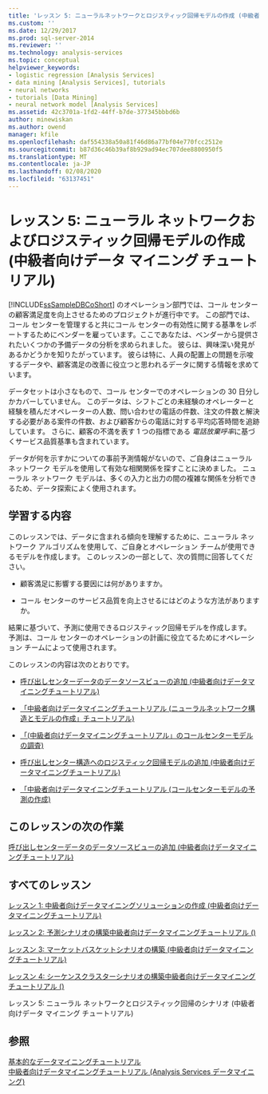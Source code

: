 ```yaml
---
title: 'レッスン 5: ニューラルネットワークとロジスティック回帰モデルの作成 (中級者向けデータマイニングチュートリアル) |Microsoft Docs'
ms.custom: ''
ms.date: 12/29/2017
ms.prod: sql-server-2014
ms.reviewer: ''
ms.technology: analysis-services
ms.topic: conceptual
helpviewer_keywords:
- logistic regression [Analysis Services]
- data mining [Analysis Services], tutorials
- neural networks
- tutorials [Data Mining]
- neural network model [Analysis Services]
ms.assetid: 42c3701a-1fd2-44ff-b7de-377345bbbd6b
author: minewiskan
ms.author: owend
manager: kfile
ms.openlocfilehash: daf554338a50a81f46d86a77bf04e770fcc2512e
ms.sourcegitcommit: b87d36c46b39af8b929ad94ec707dee8800950f5
ms.translationtype: MT
ms.contentlocale: ja-JP
ms.lasthandoff: 02/08/2020
ms.locfileid: "63137451"
---
```

# <a name="lesson-5-building-neural-network-and-logistic-regression-models-intermediate-data-mining-tutorial"></a>レッスン 5: ニューラル ネットワークおよびロジスティック回帰モデルの作成 (中級者向けデータ マイニング チュートリアル)
  
  
 
  [!INCLUDE[ssSampleDBCoShort](../includes/sssampledbcoshort-md.md)] のオペレーション部門では、コール センターの顧客満足度を向上させるためのプロジェクトが進行中です。 この部門では、コール センターを管理すると共にコール センターの有効性に関する基準をレポートするためにベンダーを雇っています。ここであなたは、ベンダーから提供されたいくつかの予備データの分析を求められました。 彼らは、興味深い発見があるかどうかを知りたがっています。 彼らは特に、人員の配置上の問題を示唆するデータや、顧客満足の改善に役立つと思われるデータに関する情報を求めています。  
  
 データセットは小さなもので、コール センターでのオペレーションの 30 日分しかカバーしていません。 このデータは、シフトごとの未経験のオペレーターと経験を積んだオペレーターの人数、問い合わせの電話の件数、注文の件数と解決する必要がある案件の件数、および顧客からの電話に対する平均応答時間を追跡しています。 さらに、顧客の不満を表す 1 つの指標である *電話放棄呼率*に基づくサービス品質基準も含まれています。  
  
 データが何を示すかについての事前予測情報がないので、ご自身はニューラル ネットワーク モデルを使用して有効な相関関係を探すことに決めました。 ニューラル ネットワーク モデルは、多くの入力と出力の間の複雑な関係を分析できるため、データ探索によく使用されます。  
  
## <a name="what-you-will-learn"></a>学習する内容  
 このレッスンでは、データに含まれる傾向を理解するために、ニューラル ネットワーク アルゴリズムを使用して、ご自身とオペレーション チームが使用できるモデルを作成します。 このレッスンの一部として、次の質問に回答してください。  
  
-   顧客満足に影響する要因には何がありますか。  
  
-   コール センターのサービス品質を向上させるにはどのような方法がありますか。  
  
 結果に基づいて、予測に使用できるロジスティック回帰モデルを作成します。 予測は、コール センターのオペレーションの計画に役立てるためにオペレーション チームによって使用されます。  
  
 このレッスンの内容は次のとおりです。  
  
-   [呼び出しセンターデータのデータソースビューの追加 &#40;中級者向けデータマイニングチュートリアル&#41;](../../2014/tutorials/add-data-source-view-call-center-data-intermediate-data-mining.md)  
  
-   [「中級者向けデータマイニングチュートリアル &#40;ニューラルネットワーク構造とモデルの作成」チュートリアル&#41;](../../2014/tutorials/creating-a-neural-network-structure-and-model-intermediate-data-mining-tutorial.md)  
  
-   [「&#40;中級者向けデータマイニングチュートリアル」のコールセンターモデルの調査&#41;](../../2014/tutorials/exploring-the-call-center-model-intermediate-data-mining-tutorial.md)  
  
-   [呼び出しセンター構造へのロジスティック回帰モデルの追加 &#40;中級者向けデータマイニングチュートリアル&#41;](../../2014/tutorials/add-logistic-regression-model-to-call-center-intermediate-data-mining.md)  
  
-   [「中級者向けデータマイニングチュートリアル &#40;コールセンターモデルの予測の作成&#41;](../../2014/tutorials/create-predictions-call-center-models-intermediate-data-mining-tutorial.md)  
  
## <a name="next-task-in-lesson"></a>このレッスンの次の作業  
 [呼び出しセンターデータのデータソースビューの追加 &#40;中級者向けデータマイニングチュートリアル&#41;](../../2014/tutorials/add-data-source-view-call-center-data-intermediate-data-mining.md)  
  
## <a name="all-lessons"></a>すべてのレッスン  
 [レッスン 1: 中級者向けデータマイニングソリューションの作成 &#40;中級者向けデータマイニングチュートリアル&#41;](../../2014/tutorials/lesson-1-create-solution-intermediate-data-mining-tutorial.md)  
  
 [レッスン 2: 予測シナリオの構築中級者向けデータマイニングチュートリアル &#40;&#41;](../../2014/tutorials/lesson-2-building-a-forecasting-scenario-intermediate-data-mining-tutorial.md)  
  
 [レッスン 3: マーケットバスケットシナリオの構築 &#40;中級者向けデータマイニングチュートリアル&#41;](../../2014/tutorials/lesson-3-building-a-market-basket-scenario-intermediate-data-mining-tutorial.md)  
  
 [レッスン 4: シーケンスクラスターシナリオの構築中級者向けデータマイニングチュートリアル &#40;&#41;](../../2014/tutorials/lesson-4-build-sequence-clustering-scenario-intermediate-data-mining.md)  
  
 レッスン 5: ニューラル ネットワークとロジスティック回帰のシナリオ (中級者向けデータ マイニング チュートリアル)  
  
## <a name="see-also"></a>参照  
 [基本的なデータマイニングチュートリアル](../../2014/tutorials/basic-data-mining-tutorial.md)   
 [中級者向けデータマイニングチュートリアル &#40;Analysis Services データマイニング&#41;](../../2014/tutorials/intermediate-data-mining-tutorial-analysis-services-data-mining.md)  
  
  
